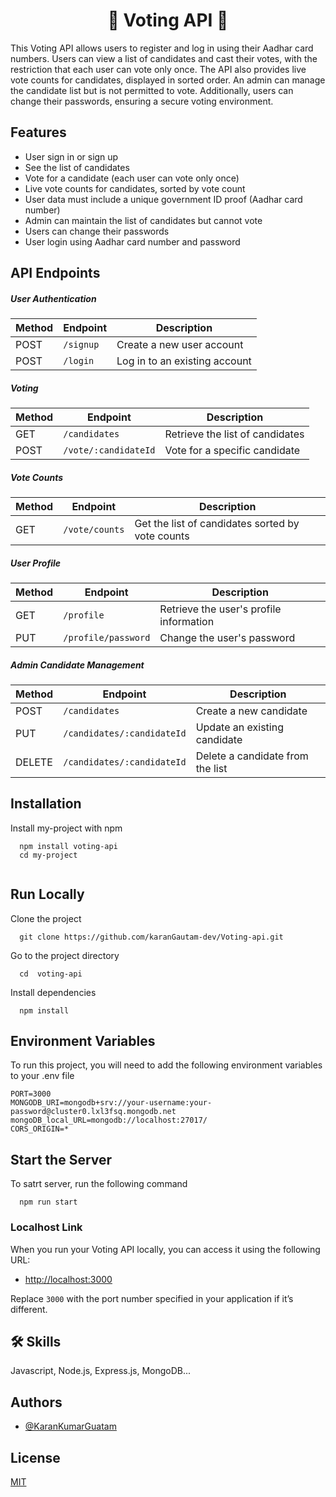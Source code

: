 <h1 align="center" id="title">🎉 Voting API 🎉</h1>

This Voting API allows users to register and log in using their Aadhar card numbers. Users can view a list of candidates and cast their votes, with the restriction that each user can vote only once. The API also provides live vote counts for candidates, displayed in sorted order. An admin can manage the candidate list but is not permitted to vote. Additionally, users can change their passwords, ensuring a secure voting environment.

## Features

- User sign in or sign up
- See the list of candidates
- Vote for a candidate (each user can vote only once)
- Live vote counts for candidates, sorted by vote count
- User data must include a unique government ID proof (Aadhar card number)
- Admin can maintain the list of candidates but cannot vote
- Users can change their passwords
- User login using Aadhar card number and password

## API Endpoints

##### User Authentication

| Method | Endpoint    | Description                   |
| ------ | ----------- | ----------------------------- |
| POST   | `/signup` | Create a new user account     |
| POST   | `/login`  | Log in to an existing account |

##### Voting

| Method | Endpoint               | Description                     |
| ------ | ---------------------- | ------------------------------- |
| GET    | `/candidates`        | Retrieve the list of candidates |
| POST   | `/vote/:candidateId` | Vote for a specific candidate   |

##### Vote Counts

| Method | Endpoint         | Description                                      |
| ------ | ---------------- | ------------------------------------------------ |
| GET    | `/vote/counts` | Get the list of candidates sorted by vote counts |

##### User Profile

| Method | Endpoint              | Description                             |
| ------ | --------------------- | --------------------------------------- |
| GET    | `/profile`          | Retrieve the user's profile information |
| PUT    | `/profile/password` | Change the user's password              |

##### Admin Candidate Management

| Method | Endpoint                     | Description                      |
| ------ | ---------------------------- | -------------------------------- |
| POST   | `/candidates`              | Create a new candidate           |
| PUT    | `/candidates/:candidateId` | Update an existing candidate     |
| DELETE | `/candidates/:candidateId` | Delete a candidate from the list |

## Installation

Install my-project with npm

```
  npm install voting-api
  cd my-project
  
```

## Run Locally

Clone the project

```
  git clone https://github.com/karanGautam-dev/Voting-api.git
```

Go to the project directory

```
  cd  voting-api
```

Install dependencies

```
  npm install
```

## Environment Variables

To run this project, you will need to add the following environment variables to your .env file

```
PORT=3000
MONGODB_URI=mongodb+srv://your-username:your-password@cluster0.lxl3fsq.mongodb.net
mongoDB_local_URL=mongodb://localhost:27017/
CORS_ORIGIN=*
```

## Start the Server

To satrt server, run the following command

```
  npm run start

```

### Localhost Link

When you run your Voting API locally, you can access it using the following URL:

- [http://localhost:3000](http://localhost:3000)

Replace `3000` with the port number specified in your application if it’s different.

## 🛠 Skills

Javascript, Node.js, Express.js, MongoDB...

## Authors

- [@KaranKumarGuatam](https://github.com/karanGautam-dev)

## License

[MIT](https://choosealicense.com/licenses/mit/)
